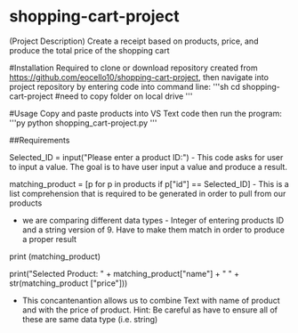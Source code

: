 # shopping-cart-project
(Project Description)
Create a receipt based on products, price, and produce the total price of the shopping cart

#Installation
Required to clone or download repository created from https://github.com/eocello10/shopping-cart-project, then navigate into project repository by entering code into command line:
'''sh
cd shopping-cart-project #need to copy folder on local drive
'''

#Usage
Copy and paste products into VS Text code then run the program:
'''py
python shopping_cart-project.py
'''

##Requirements

Selected_ID = input("Please enter a product ID:") - This code asks for user to input a value. The goal is to have user input a value and produce a result.

matching_product  = [p for p in products if p["id"] == Selected_ID] - This is a list comprehension that is required to be generated in order to pull from our products

- we are comparing different data types - Integer of entering products ID and a string version of 9. Have to make them match in order to produce a proper result

print (matching_product)

print("Selected Product: " + matching_product["name"] + " " + str(matching_product ["price"]))

- This concantenantion allows us to combine Text with name of product and with the price of product. Hint: Be careful as have to ensure all of these are same data type (i.e. string)